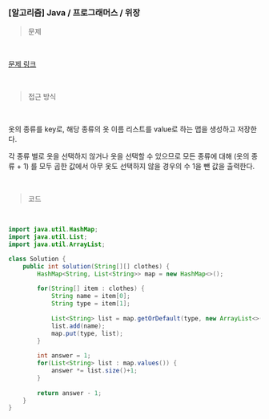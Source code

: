 <h3>[알고리즘]  Java / 프로그래머스 / 위장</h3>

> 문제
> 

<br>

[문제 링크](https://www.acmicpc.net/problem/1339)

<br>

> 접근 방식
> 

<br>

옷의 종류를 key로, 해당 종류의 옷 이름 리스트를 value로 하는 맵을 생성하고 저장한다.

각 종류 별로 옷을 선택하지 않거나 옷을 선택할 수 있으므로 모든 종류에 대해 (옷의 종류 + 1) 를 모두 곱한 값에서 아무 옷도 선택하지 않을 경우의 수 1을 뺀 값을 출력한다.

<br>

> 코드
> 

<br>

```java
import java.util.HashMap;
import java.util.List;
import java.util.ArrayList;

class Solution {
    public int solution(String[][] clothes) {
        HashMap<String, List<String>> map = new HashMap<>();
        
        for(String[] item : clothes) {
        	String name = item[0];
        	String type = item[1];
        	
        	List<String> list = map.getOrDefault(type, new ArrayList<>());
        	list.add(name);
        	map.put(type, list);
        }
        
        int answer = 1;
        for(List<String> list : map.values()) {
        	answer *= list.size()+1; 
        }
        
        return answer - 1;
    }
}
```
